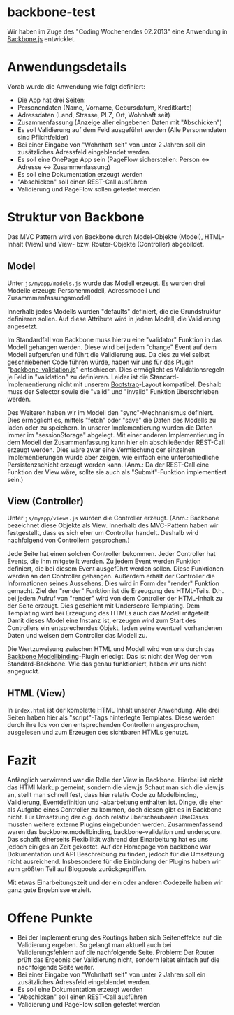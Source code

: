 backbone-test
=============

Wir haben im Zuge des "Coding Wochenendes 02.2013" eine Anwendung in [Backbone.js](http://www.github.com/documentcloud/backbone) entwicklet.


Anwendungsdetails
=================

Vorab wurde die Anwendung wie folgt definiert:

* Die App hat drei Seiten: 
 * Personendaten (Name, Vorname, Gebursdatum, Kreditkarte)
 * Adressdaten (Land, Strasse, PLZ, Ort, Wohnhaft seit)
 * Zusammenfassung (Anzeige aller eingebenen Daten mit "Abschicken")
* Es soll Validierung auf dem Feld ausgeführt werden (Alle Personendaten sind Pflichtfelder)
* Bei einer Eingabe von "Wohnhaft seit" von unter 2 Jahren soll ein zusätzliches Adressfeld eingeblendet werden.
* Es soll eine OnePage App sein (PageFlow sicherstellen: Person <-> Adresse <-> Zusammenfassung)
* Es soll eine Dokumentation erzeugt werden
* "Abschicken" soll einen REST-Call ausführen
* Validierung und PageFlow sollen getestet werden

Struktur von Backbone
=====================

Das MVC Pattern wird von Backbone durch Model-Objekte (Model), HTML-Inhalt (View) und View- bzw. Router-Objekte (Controller) abgebildet.

Model
-----

Unter `js/myapp/models.js` wurde das Modell erzeugt.
Es wurden drei Modelle erzeugt: Personenmodell, Adressmodell und Zusammmenfassungsmodell

Innerhalb jedes Modells wurden "defaults" definiert, die die Grundstruktur definieren sollen.
Auf diese Attribute wird in jedem Modell, die Validierung angesetzt.

Im Standardfall von Backbone muss hierzu eine "validator" Funktion in das Modell gehangen werden. 
Diese wird bei jedem "change" Event auf dem Modell aufgerufen und führt die Validierung aus.
Da dies zu viel selbst geschriebenen Code führen würde, haben wir uns für das Plugin "[backbone-validation.js](http://www.github.com/thedersen/backbone.validation)" entschieden.
Dies ermöglicht es Validationsregeln je Feld in "validation" zu definieren.
Leider ist die Standard-Implementierung nicht mit unserem [Bootstrap](http://www.github.com/twitter/Bootstrap)-Layout kompatibel.
Deshalb muss der Selector sowie die "valid" und "invalid" Funktion überschrieben werden.

Des Weiteren haben wir im Modell den "sync"-Mechnanismus definiert. 
Dies ermöglicht es, mittels "fetch" oder "save" die Daten des Modells zu laden oder zu speichern.
In unserer Implementierung wurden die Daten immer im "sessionStorage" abgelegt.
Mit einer anderen Implementierung in dem Modell der Zusammenfassung kann hier ein abschließender REST-Call erzeugt werden.
Dies wäre zwar eine Vermischung der einzelnen Implementierungen würde aber zeigen, wie einfach eine unterschiedliche Persistenzschicht erzeugt werden kann.
(Anm.: Da der REST-Call eine Funktion der View wäre, sollte sie auch als "Submit"-Funktion implementiert sein.)

View (Controller)
-----------------

Unter `js/myapp/views.js` wurden die Controller erzeugt.
(Anm.: Backbone bezeichnet diese Objekte als View. Innerhalb des MVC-Pattern haben wir festgestellt, 
dass es sich eher um Controller handelt. Deshalb wird nachfolgend von Controllern gesprochen.)

Jede Seite hat einen solchen Controller bekommen.
Jeder Controller hat Events, die ihm mitgeteilt werden. Zu jedem Event werden Funktion definiert, die bei diesem Event
ausgeführt werden sollen. Diese Funktionen werden an den Controller gehangen.
Außerdem erhält der Controller die Informationen seines Aussehens. Dies wird in Form der "render" Funktion gemacht.
Ziel der "render" Funktion ist die Erzeugung des HTML-Teils. D.h. bei jedem Aufruf von "render" wird von dem
Controller der HTML-Inhalt zu der Seite erzeugt. Dies geschieht mit Underscore Templating. Dem Templating wird bei 
Erzeugung des HTMLs auch das Modell mitgeteilt. Damit dieses Model eine Instanz ist, erzeugen wird zum Start des Controllers
ein entsprechendes Objekt, laden seine eventuell vorhandenen Daten und weisen dem Controller das Modell zu.

Die Wertzuweisung zwischen HTML und Modell wird von uns durch das 
[Backbone Modellbinding](http://github.com/derickbailey/backbone.modelbinding)-Plugin erledigt. Das ist nicht der
Weg der von Standard-Backbone. Wie das genau funktioniert, haben wir uns nicht angeguckt.

HTML (View)
-----------

In `index.html` ist der komplette HTML Inhalt unserer Anwendung. Alle drei Seiten haben hier als "script"-Tags hinterlegte
Templates. Diese werden durch ihre Ids von den entsprechenden Controllern angesprochen, ausgelesen und zum Erzeugen des 
sichtbaren HTMLs genutzt.

Fazit
=====
Anfänglich verwirrend war die Rolle der View in Backbone. Hierbei ist nicht das HTMl Markup gemeint, sondern die view.js Schaut man sich die view.js an, stellt man schnell fest, dass hier relativ Code zu Modelbinding, Validierung, Eventdefinition und -abarbeitung enthalten ist. Dinge, die eher als Aufgabe eines Controller zu kommen, doch diesen gibt es in Backbone nicht.
Für Umsetzung der o.g. doch relativ überschaubaren UseCases mussten weitere externe Plugins eingebunden werden. Zusammenfassend waren das backbone.modellbinding, backbone-validation und underscore. Das schafft einerseits Flexibilität während der Einarbeitung hat es uns jedoch einiges an Zeit gekostet. 
Auf der Homepage von backbone war Dokumentation und API Beschreibung zu finden, jedoch für die Umsetzung nicht ausreichend. Insbesondere für die Einbindung der Plugins haben wir zum größten Teil auf Blogposts zurückgegriffen.

Mit etwas Einarbeitungszeit und der ein oder anderen Codezeile haben wir ganz gute Ergebnisse erzielt.     


Offene Punkte
=============
* Bei der Implementierung des Routings haben sich Seiteneffekte auf die Validierung ergeben. So gelangt man aktuell auch bei Validierungsfehlern auf die nachfolgende Seite. Problem: Der Router prüft das Ergebnis der Validierung nicht, sondern leitet einfach auf die nachfolgende Seite weiter. 
* Bei einer Eingabe von "Wohnhaft seit" von unter 2 Jahren soll ein zusätzliches Adressfeld eingeblendet werden.
* Es soll eine Dokumentation erzeugt werden
* "Abschicken" soll einen REST-Call ausführen
* Validierung und PageFlow sollen getestet werden







